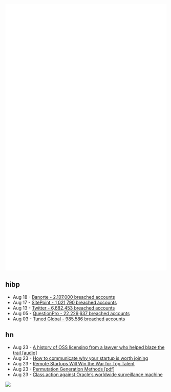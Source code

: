![Metrics](https://raw.githubusercontent.com/phixion/phixion/master/metrics.svg)

## hibp

<!--
for https://github.com/phixion/phixion/blob/main/.github/workflows/feeds.yml
-->
<!--START_SECTION:haveibeenpwnd-->
- Aug 18 - [Banorte - 2,107,000 breached accounts](https://haveibeenpwned.com/PwnedWebsites#Banorte)
- Aug 17 - [SitePoint - 1,021,790 breached accounts](https://haveibeenpwned.com/PwnedWebsites#SitePoint)
- Aug 13 - [Twitter - 6,682,453 breached accounts](https://haveibeenpwned.com/PwnedWebsites#Twitter)
- Aug 05 - [QuestionPro - 22,229,637 breached accounts](https://haveibeenpwned.com/PwnedWebsites#QuestionPro)
- Aug 03 - [Tuned Global - 985,586 breached accounts](https://haveibeenpwned.com/PwnedWebsites#TunedGlobal)
<!--END_SECTION:haveibeenpwnd-->

## hn

<!--
for https://github.com/phixion/phixion/blob/main/.github/workflows/feeds.yml
-->
<!--START_SECTION:hn-->
- Aug 23 - [A history of OSS licensing from a lawyer who helped blaze the trail [audio]](https://stackoverflow.blog/2022/08/16/a-history-of-open-source-licensing-from-a-lawyer-who-helped-blaze-the-trail-ep-473/)
- Aug 23 - [How to communicate why your startup is worth joining](https://wasp-lang.dev/blog/2022/08/15/how-to-communicate-why-your-startup-is-worth-joining)
- Aug 23 - [Remote Startups Will Win the War for Top Talent](https://future.com/remote-startups-hire-top-talent/)
- Aug 23 - [Permutation Generation Methods [pdf]](http://homepage.divms.uiowa.edu/~goodman/22m150.dir/2007/Permutation%20Generation%20Methods.pdf)
- Aug 23 - [Class action against Oracle’s worldwide surveillance machine](https://www.iccl.ie/news/class-action-against-oracle/)
<!--END_SECTION:hn-->

<!--
for https://yhype.me
-->
![](https://hit.yhype.me/github/profile?user_id=13013670)
